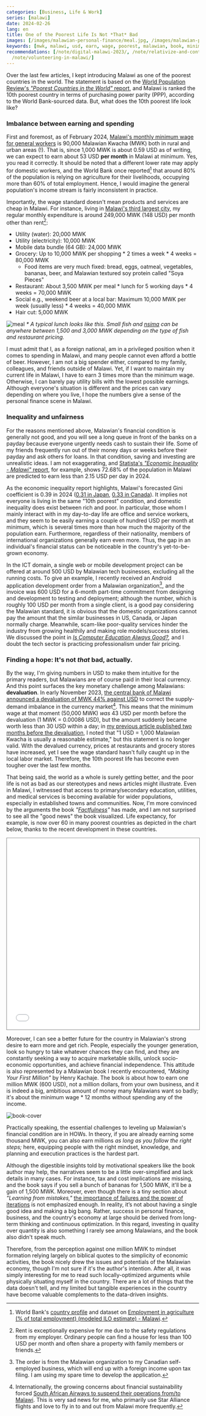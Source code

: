```yaml
---
categories: [Business, Life & Work]
series: [malawi]
date: 2024-02-26
lang: en
title: One of the Poorest Life Is Not *That* Bad
images: [/images/malawian-personal-finance/meal.jpg, /images/malawian-personal-finance/book.jpg]
keywords: [mwk, malawi, usd, earn, wage, poorest, malawian, book, minimum, devaluation]
recommendations: [/note/digital-malawi-2023/, /note/relativize-and-contextualize/,
  /note/volunteering-in-malawi/]
---
```


Over the last few articles, I kept introducing Malawi as one of the poorest countries in the world. The statement is based on the [World Population Review's *"Poorest Countries in the World"* report](https://worldpopulationreview.com/country-rankings/poorest-countries-in-the-world), and Malawi is ranked the 10th poorest country in terms of purchasing power parity (PPP), according to the World Bank-sourced data. But, what does the 10th poorest life look like?

### Imbalance between earning and spending

First and foremost, as of February 2024, [Malawi's monthly minimum wage for general workers](https://mwnation.com/govt-gazettes-new-minimum-wage/) is 90,000 Malawian Kwacha (MWK) both in rural and urban areas (!). That is, since 1,000 MWK is about 0.59 USD as of writing, we can expect to earn about 53 USD **per month** in Malawi at minimum. Yes, you read it correctly. It should be noted that a different lower rate may apply for domestic workers, and the World Bank once reported[^1] that around 80% of the population is relying on agriculture for their livelihoods, occupying more than 60% of total employment. Hence, I would imagine the general population's income stream is fairly inconsistent in practice.

Importantly, the wage standard doesn't mean products and services are cheap in Malawi. For instance, living in [Malawi's third largest city](https://en.wikipedia.org/wiki/Mzuzu), my regular monthly expenditure is around 249,000 MWK (148 USD) per month other than rent[^2]:

- Utility (water): 20,000 MWK
- Utility (electricity): 10,000 MWK
- Mobile data bundle (64 GB): 24,000 MWK
- Grocery: Up to 10,000 MWK per shopping \* 2 times a week \* 4 weeks = 80,000 MWK
    -  Food items are very much fixed: bread, eggs, oatmeal, vegetables, bananas, beer, and Malawian textured soy protein called "Soya Pieces"
- Restaurant: About 3,500 MWK per meal \* lunch for 5 working days \* 4 weeks = 70,000 MWK
- Social e.g., weekend beer at a local bar: Maximum 10,000 MWK per week (usually less) \* 4 weeks = 40,000 MWK
- Hair cut: 5,000 MWK

![meal](/images/malawian-personal-finance/meal.jpg)
_* A typical lunch looks like this. Small fish and [nsima](https://en.wikipedia.org/wiki/Ugali) can be anywhere between 1,500 and 3,000 MWK depending on the type of fish and restaurant pricing._

I must admit that I, as a foreign national, am in a privileged position when it comes to spending in Malawi, and many people cannot even afford a bottle of beer. However, I am not a big spender either, compared to my family, colleagues, and friends outside of Malawi. Yet, if I want to maintain my current life in Malawi, I have to earn 3 times more than the minimum wage. Otherwise, I can barely pay utility bills with the lowest possible earnings. Although everyone's situation is different and the prices can vary depending on where you live, I hope the numbers give a sense of the personal finance scene in Malawi.

### Inequality and unfairness

For the reasons mentioned above, Malawian's financial condition is generally not good, and you will see a long queue in front of the banks on a payday because everyone urgently needs cash to sustain their life. Some of my friends frequently run out of their money days or weeks before their payday and ask others for loans. In that condition, saving and investing are unrealistic ideas. I am not exaggerating, and [Statista's *"Economic Inequality - Malawi"* report](https://www.statista.com/outlook/co/socioeconomic-indicators/economic-inequality/malawi), for example, shows 72.68% of the population in Malawi are predicted to earn less than 2.15 USD per day in 2024.

As the economic inequality report highlights, Malawi's forecasted Gini coefficient is 0.39 in 2024 ([0.31 in Japan](https://www.statista.com/outlook/co/socioeconomic-indicators/economic-inequality/japan), [0.33 in Canada](https://www.statista.com/outlook/co/socioeconomic-indicators/economic-inequality/canada)). It implies not everyone is living in the same "10th poorest" condition, and domestic inequality does exist between rich and poor. In particular, those whom I mainly interact with in my day-to-day life are office and service workers, and they seem to be easily earning a couple of hundred USD per month at minimum, which is several times more than how much the majority of the population earn. Furthermore, regardless of their nationality, members of international organizations generally earn even more. Thus, the gap in an individual's financial status can be noticeable in the country's yet-to-be-grown economy.

In the ICT domain, a single web or mobile development project can be offered at around 500 USD by Malawian tech businesses, excluding all the running costs. To give an example, I recently received an Android application development order from a Malawian organization[^3], and the invoice was 600 USD for a 6-month part-time commitment from designing and development to testing and deployment; although the number, which is roughly 100 USD per month from a single client, is a good pay considering the Malawian standard, it is obvious that the domestic organizations cannot pay the amount that the similar businesses in US, Canada, or Japan normally charge. Meanwhile, scam-like poor-quality services hinder the industry from growing healthily and making role models/success stories. We discussed the point in *[Is Computer Education Always Good?](/note/computer-education-in-malawi/),* and I doubt the tech sector is practicing professionalism under fair pricing.

### Finding a hope: It's not *that* bad, actually.

By the way, I'm giving numbers in USD to make them intuitive for the primary readers, but Malawians are of course paid in their local currency. And this point surfaces the key monetary challenge among Malawians: **devaluation**. In early November 2023, [the central bank of Malawi announced a devaluation of MWK 44% against USD](https://times.mw/kwacha-devalued-by-44/) to correct the supply-demand imbalance in the currency market[^4]. This means that the minimum wage at that moment (50,000 MWK) *was* 43 USD per month before the devaluation (1 MWK = 0.00086 USD), but the amount suddenly became worth less than 30 USD within a day; in [my previous article published two months before the devaluation](/note/digital-malawi-2023/), I noted that "1 USD = 1,000 Malawian Kwacha is usually a reasonable estimate," but this statement is no longer valid. With the devalued currency, prices at restaurants and grocery stores have increased, yet I see the wage standard hasn't fully caught up in the local labor market. Therefore, the 10th poorest life has become even tougher over the last few months.

That being said, the world as a whole is surely getting better, and the poor life is not as bad as our stereotypes and news articles might illustrate. Even in Malawi, I witnessed that access to primary/secondary education, utilities, and medical services is becoming available for wider populations, especially in established towns and communities. Now, I'm more convinced by the arguments the book *"[Factfulness](https://en.wikipedia.org/wiki/Factfulness)"* has made, and I am not surprised to see all the "good news" the book visualized. Life expectancy, for example, is now over 60 in many poorest countries as depicted in the chart below, thanks to the recent development in these countries.

<iframe src="//www.gapminder.org/tools/?embedded=true#$model$markers$bubble$encoding$trail$data$filter$markers$mwi=2022&can=2022;;;;;;;;&chart-type=bubbles&url=v1" style="width: 100%; height: 500px; margin: 0 0 0 0; border: 1px solid grey;" allowfullscreen></iframe>

Moreover, I can see a better future for the country in Malawian's strong desire to earn more and get rich. People, especially the younger generation, look so hungry to take whatever chances they can find, and they are constantly seeking a way to acquire marketable skills, unlock socio-economic opportunities, and achieve financial independence. This attitude is also represented by a Malawian book I recently encountered, *"Making Your First Million"* by Henry Kachaje. The book is about how to earn one million MWK (600 USD), not a million dollars, from your own business, and it is indeed a big, ambitious amount of money many Malawians want so badly; it's about the minimum wage \* 12 months without spending any of the income.

![book-cover](/images/malawian-personal-finance/book.jpg)

Practically speaking, the essential challenges to leveling up Malawian's financial condition are in HOWs. In theory, if you are already earning some thousand MWK, you can also earn millions *as long as you follow the right steps;* here, equipping people with the right mindset, knowledge, and planning and execution practices is the hardest part.

Although the digestible insights told by motivational speakers like the book author may help, the narratives seem to be a little over-simplified and lack details in many cases. For instance, tax and cost implications are missing, and the book says if you sell a bunch of bananas for 1,500 MWK, it'll be a gain of 1,500 MWK. Moreover, even though there is a tiny section about *"Learning from mistakes,"* [the importance of failures and the power of iterations](https://www.goodreads.com/review/show/6266664828) is not emphasized enough. In reality, it’s not about having a single good idea and making a big bang. Rather, success in personal finance, business, and the country's economy at large should be derived from long-term thinking and continuous optimization. In this regard, investing in quality over quantity is also something I rarely see among Malawians, and the book also didn't speak much.

Therefore, from the perception against one million MWK to mindset formation relying largely on biblical quotes to the simplicity of economic activities, the book nicely drew the issues and potentials of the Malawian economy, though I'm not sure if it's the author's intention. After all, it was simply interesting for me to read such locally-optimized arguments while physically situating myself in the country. There are a lot of things that the data doesn't tell, and my limited but tangible experiences in the country have become valuable complements to the data-driven insights.

[^1]: World Bank's [country profile](https://www.worldbank.org/en/country/malawi/overview#1) and dataset on [Employment in agriculture (% of total employment) (modeled ILO estimate) - Malawi](https://data.worldbank.org/indicator/SL.AGR.EMPL.ZS?locations=MW).
[^2]: Rent is exceptionally expensive for me due to the safety regulations from my employer. Ordinary people can find a house for less than 100 USD per month and often share a property with family members or friends.
[^3]: The order is from the Malawian organization to my Canadian self-employed business, which will end up with a foreign income upon tax filing. I am using my spare time to develop the application.
[^4]: Internationally, the growing concerns about financial sustainability forced [South African Airways to suspend their operations from/to Malawi](https://aviationweek.com/air-transport/airports-networks/south-african-airways-suspends-malawi-operations). This is very sad news for me, who primarily use Star Alliance flights and love to fly in to and out from Malawi more frequently.
